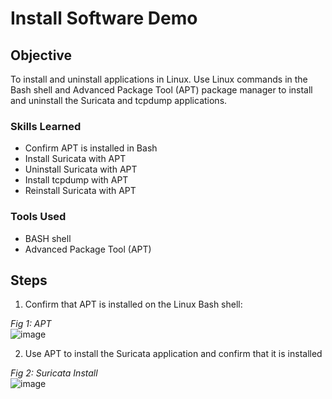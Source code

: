 # Install Software Demo

## Objective

To install and uninstall applications in Linux. Use Linux commands in the Bash shell and Advanced Package Tool (APT) package manager to install and uninstall the Suricata and tcpdump applications.  

### Skills Learned

- Confirm APT is installed in Bash
- Install Suricata with APT
- Uninstall Suricata with APT
- Install tcpdump with APT
- Reinstall Suricata with APT

### Tools Used

- BASH shell
- Advanced Package Tool (APT)

## Steps

1) Confirm that APT is installed on the Linux Bash shell:
   
*Fig 1: APT* <br/>
![image](https://github.com/RyenHY/Linux-Lab/assets/161639514/e6c54d27-8160-46b4-b502-5239cb61da43)
<br />

2) Use APT to install the Suricata application and confirm that it is installed

*Fig 2: Suricata Install* <br/>
![image](https://github.com/RyenHY/Linux-Lab/assets/161639514/e8437187-05fa-4ac2-ac81-e6f412893f15)
<br />

